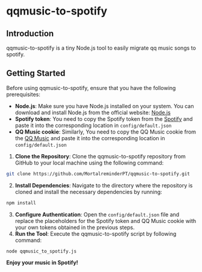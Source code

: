 # qqmusic-to-spotify
## Introduction
qqmusic-to-spotify is a tiny Node.js tool to easily migrate qq music songs to spotify.

## Getting Started
Before using qqmusic-to-spotify, ensure that you have the following prerequisites:
- **Node.js**: Make sure you have Node.js installed on your system. You can download and install Node.js from the official website: [Node.js](https://nodejs.org/)
- **Spotify token**: You need to copy the Spotify token from the [Spotify](https://open.spotify.com/) and paste it into the corresponding location in `config/default.json`
- **QQ Music cookie**: Similarly, You need to copy the QQ Music cookie from the [QQ Music](https://y.qq.com/) and paste it into the corresponding location in `config/default.json`

1. **Clone the Repository**: Clone the qqmusic-to-spotify repository from GitHub to your local machine using the following command:
```bash
git clone https://github.com/MortalreminderPT/qqmusic-to-spotify.git
```
2. **Install Dependencies**: Navigate to the directory where the repository is cloned and install the necessary dependencies by running:
```bash
npm install
```
3. **Configure Authentication**: Open the `config/default.json` file and replace the placeholders for the Spotify token and QQ Music cookie with your own tokens obtained in the previous steps.
4. **Run the Tool**: Execute the qqmusic-to-spotify script by following command:
```bash
node qqmusic_to_spotify.js
```

**Enjoy your music in Spotify!**